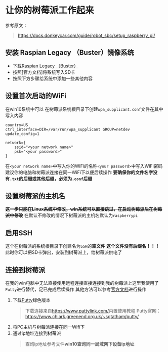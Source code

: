 # 让你的树莓派工作起来
参考原文：
> <https://docs.donkeycar.com/guide/robot_sbc/setup_raspberry_pi/>

## 安装 Raspian Legacy （Buster）镜像系统

- 下载[Raspian Legacy （Buster）](https://downloads.raspberrypi.org/raspios_oldstable_lite_armhf/images/raspios_oldstable_lite_armhf-2021-12-02/2021-12-02-raspios-buster-armhf-lite.zip)
- 按照[官方文档]将系统写入SD卡
- 按照下方步骤给系统中添加一些其他内容

## 设置首次启动的WiFi

在win10系统中可以
在树莓派系统根目录下创建`wpa_supplicant.conf`文件在其中写入内容
```
country=US
ctrl_interface=DIR=/var/run/wpa_supplicant GROUP=netdev
update_config=1

network={
    ssid="<your network name>"
    psk="<your password>"
}
```
在`<your network name>`中写入你的WiFi的名称`<your password>`中写入WiFi密码
建议你的电脑和树莓派连接在同一WiFi下以便后续操作
**要确保你的文件名字没有`.txt`的后缀或其他后缀，必须为`.conf`后缀**

## 设置树莓派的主机名
**~~这一步只能在Linux系统中修改，win系统可以直接跳过，在启动树莓派后在树莓派中修改~~**
在默认不修改的情况下树莓派的主机名默认为`raspberrypi`

## 启用SSH
这个在树莓派的系统根目录下创建名为`SSH`的**空文件**
**这个文件没有后缀名！！！**
此时你可以把SD卡弹出，安装到树莓派上，给树莓派供电了

## 连接到树莓派
在我的win电脑中无法直接使用远程连接直接连接到我的树莓派上这里我使用了`Putty`进行替代，足已完成后续操作
其他方法可以参考[官方文档](https://docs.donkeycar.com/guide/robot_sbc/setup_raspberry_pi/)进行操作
1. 下载[Putty](https://the.earth.li/~sgtatham/putty/latest/w64/putty.exe)绿色版本 
   > 下载连接来自<https://www.puttylink.com/>内置使用教程
   > Putty官网：<https://www.chiark.greenend.org.uk/~sgtatham/putty/>
2. 将PC主机与树莓派连接在同一Wifi下
3. 通过ip地址连接到树莓派
   > 查询ip地址参考文件**win10查询同一局域网下设备ip地址**




